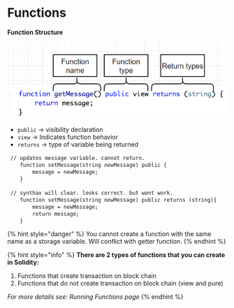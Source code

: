 # Functions

**Function Structure**

![Example](<../../../.gitbook/assets/image (154).png>)

* `public` -> visibility declaration&#x20;
* `view` -> Indicates function behavior
* `returns` -> type of variable being returned

```solidity
 // updates message variable. cannot return.
    function setMessage(string newMessage) public {
        message = newMessage;
    }
    
 // synthax will clear. looks correct. but wont work.
    function setMessage(string newMessage) public returns (string){
        message = newMessage;
        return message;
    }    
```

{% hint style="danger" %}
You cannot create a function with the same name as a storage variable. Will conflict with getter function.
{% endhint %}

{% hint style="info" %}
**There are 2 types of functions that you can create in Solidity:**

1. Functions that create transaction on block chain
2. Functions that do not create transaction on block chain (view and pure)

_For more details see: Running Functions page_
{% endhint %}
